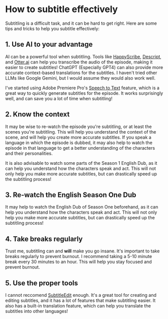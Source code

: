 # How to subtitle effectively

Subtitling is a difficult task, and it can be hard to get right. Here are some tips and tricks to help you subtitle effectively:

## 1. Use AI to your advantage

AI can be a powerful tool when subtitling. Tools like [HappyScribe](https://www.happyscribe.com/), [Descript](https://www.descript.com/), and [Otter.ai](https://otter.ai/) can help you transcribe the audio of the episode, making it easier to create subtitles! ChatGPT (Especially GPT4) can also provide more accurate context-based translations for the subtitles. I haven't tried other LLMs like Google Gemini, but I would assume they would also work well.

I've started using Adobe Premiere Pro's [Speech to Text](https://helpx.adobe.com/premiere-pro/using/speech-to-text.html) feature, which is a great way to quickly generate subtitles for the episode. It works surprisingly well, and can save you a lot of time when subtitling!

## 2. Know the context

It may be wise to re-watch the episode you're subtitling, or at least the scenes you're subtitling. This will help you understand the context of the scene, and will help you create more accurate subtitles. If you speak a language in which the episode is dubbed, it may also help to watch the episode in that language to get a better understanding of the characters and their personalities.

It is also advisable to watch some parts of the Season 1 English Dub, as it can help you understand how the characters speak and act. This will not only help you make more accurate subtitles, but can drastically speed up the subtitling process! 

## 3. Re-watch the English Season One Dub

It may help to watch the English Dub of Season One beforehand, as it can help you understand how the characters speak and act. This will not only help you make more accurate subtitles, but can drastically speed up the subtitling process!

## 4. Take breaks regularly

Trust me, subtitling can and **will** make you go insane. It's important to take breaks regularly to prevent burnout. I recommend taking a 5-10 minute break every 30 minutes to an hour. This will help you stay focused and prevent burnout.

## 5. Use the proper tools

I cannot reccomend [SubtitleEdit](https://www.nikse.dk/subtitleedit) enough. It's a great tool for creating and editing subtitles, and it has a lot of features that make subtitling easier. It also has a built-in translation feature, which can help you translate the subtitles into other languages! 